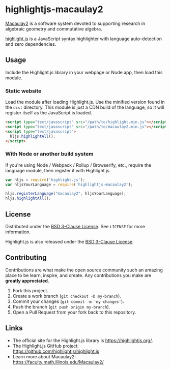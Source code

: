 # highlightjs-macaulay2

[Macaulay2](https://faculty.math.illinois.edu/Macaulay2/) is a
software system devoted to supporting research in algebraic geometry
and commutative algebra.

[highlight.js](https://highlightjs.org/) is a JavaScript syntax
highlighter with language auto-detection and zero dependencies.

## Usage

Include the Highlight.js library in your webpage or Node app, then load this module.

### Static website

Load the module after loading Highlight.js.  Use the minified version found in the `dist` directory.  This module is just a CDN build of the language, so it will register itself as the JavaScript is loaded.

```html
<script type="text/javascript" src="/path/to/highlight.min.js"></script>
<script type="text/javascript" src="/path/to/macaulay2.min.js"></script>
<script type="text/javascript">
  hljs.highlightAll();
</script>
```

### With Node or another build system

If you're using Node / Webpack / Rollup / Browserify, etc., require the language module, then register it with Highlight.js.

```javascript
var hljs = require('highlight.js');
var hljsYourLanguage = require('highlightjs-macaulay2');

hljs.registerLanguage("macaulay2", hljsYourLanguage);
hljs.highlightAll();
```

## License

Distributed under the [BSD 3-Clause License](./LICENSE). See `LICENSE` for more information.

Highlight.js is also released under the [BSD 3-Clause License](https://github.com/highlightjs/highlight.js/blob/master/LICENSE).

## Contributing

Contributions are what make the open source community such an amazing place to be learn, inspire, and create. Any contributions you make are **greatly appreciated**.

1. Fork this project.
2. Create a work branch (`git checkout -b my-branch`).
3. Commit your changes (`git commit -m 'my changes'`).
4. Push the branch (`git push origin my-branch`).
5. Open a Pull Request from your fork back to this repository.

## Links

- The official site for the Highlight.js library is <https://highlightjs.org/>.
- The Highlight.js GitHub project: <https://github.com/highlightjs/highlight.js>
- Learn more about Macaulay2: <https://faculty.math.illinois.edu/Macaulay2/>

